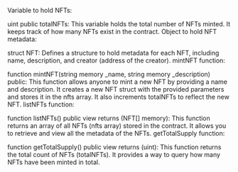 Variable to hold NFTs:

uint public totalNFTs: This variable holds the total number of NFTs minted. It keeps track of how many NFTs exist in the contract.
Object to hold NFT metadata:

struct NFT: Defines a structure to hold metadata for each NFT, including name, description, and creator (address of the creator).
mintNFT function:

function mintNFT(string memory _name, string memory _description) public: This function allows anyone to mint a new NFT by providing a name and description. It creates a new NFT struct with the provided parameters and stores it in the nfts array. It also increments totalNFTs to reflect the new NFT.
listNFTs function:

function listNFTs() public view returns (NFT[] memory): This function returns an array of all NFTs (nfts array) stored in the contract. It allows you to retrieve and view all the metadata of the NFTs.
getTotalSupply function:

function getTotalSupply() public view returns (uint): This function returns the total count of NFTs (totalNFTs). It provides a way to query how many NFTs have been minted in total.
